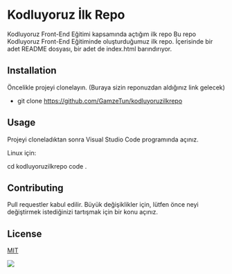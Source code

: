 # Kodluyoruz İlk Repo
Kodluyoruz Front-End Eğitimi kapsamında açtığım ilk repo
Bu repo Kodluyoruz Front-End Eğitiminde oluşturduğumuz ilk repo. İçerisinde bir adet README dosyası, bir adet de index.html barındırıyor.
[](Fotoğraflar/Ekrangörüntüsü(45).png)

## Installation
Öncelikle projeyi clonelayın. (Buraya sizin reponuzdan aldığınız link gelecek)

* git clone https://github.com/GamzeTun/kodluyoruzilkrepo
## Usage
Projeyi cloneladıktan sonra Visual Studio Code programında açınız.

Linux için:

cd kodluyoruzilkrepo
code .

## Contributing
Pull requestler kabul edilir. Büyük değişiklikler için, lütfen önce neyi değiştirmek istediğinizi tartışmak için bir konu açınız.

## License
[MIT](https://choosealicense.com/licenses/mit/)

![](https://github.com/GamzeTun/kodluyoruzilkrepo)